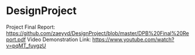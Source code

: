 # DesignProject



Project Final Report: https://github.com/zaeyyd/DesignProject/blob/master/DPB%20Final%20Report.pdf
Video Demonstration Link: https://www.youtube.com/watch?v=pqMT_fuygzU
